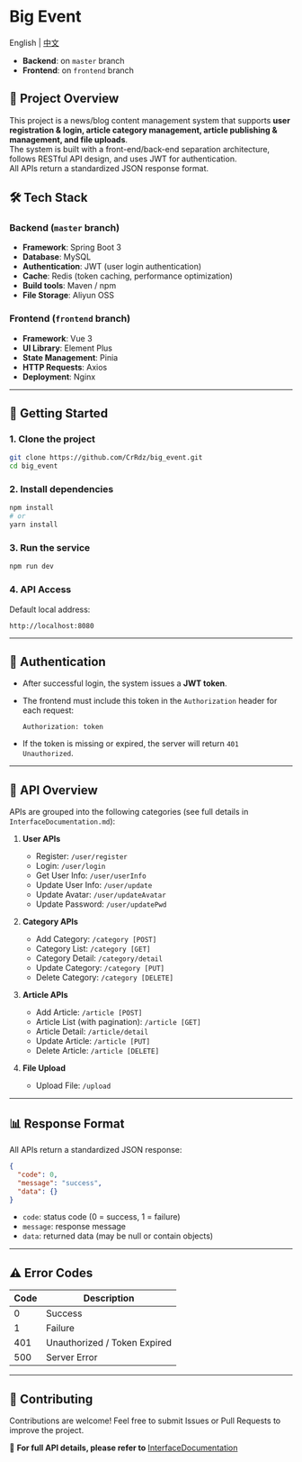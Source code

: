 # Big Event  

English |  [中文](./README_CN.md) 

- **Backend**: on `master` branch  
- **Frontend**: on `frontend` branch  

## 📖 Project Overview  

This project is a news/blog content management system that supports **user registration & login, article category management, article publishing & management, and file uploads**.  
The system is built with a front-end/back-end separation architecture, follows RESTful API design, and uses JWT for authentication.  
All APIs return a standardized JSON response format.  

## 🛠 Tech Stack  

### Backend (`master` branch)  

- **Framework**: Spring Boot 3  
- **Database**: MySQL  
- **Authentication**: JWT (user login authentication)  
- **Cache**: Redis (token caching, performance optimization)  
- **Build tools**: Maven / npm  
- **File Storage**: Aliyun OSS  

### Frontend (`frontend` branch)  

- **Framework**: Vue 3  
- **UI Library**: Element Plus  
- **State Management**: Pinia  
- **HTTP Requests**: Axios  
- **Deployment**: Nginx  

---

## 🚀 Getting Started  

### 1. Clone the project  

```bash
git clone https://github.com/CrRdz/big_event.git
cd big_event
```

### 2. Install dependencies  

```bash
npm install
# or
yarn install
```

### 3. Run the service  

```bash
npm run dev
```

### 4. API Access  

Default local address:  

```
http://localhost:8080
```

---

## 🔐 Authentication  

- After successful login, the system issues a **JWT token**.  

- The frontend must include this token in the `Authorization` header for each request:  

  ```http
  Authorization: token
  ```

- If the token is missing or expired, the server will return `401 Unauthorized`.  

---

## 📂 API Overview  

APIs are grouped into the following categories (see full details in `InterfaceDocumentation.md`):  

1. **User APIs**  
   - Register: `/user/register`  
   - Login: `/user/login`  
   - Get User Info: `/user/userInfo`  
   - Update User Info: `/user/update`  
   - Update Avatar: `/user/updateAvatar`  
   - Update Password: `/user/updatePwd`  

2. **Category APIs**  
   - Add Category: `/category [POST]`  
   - Category List: `/category [GET]`  
   - Category Detail: `/category/detail`  
   - Update Category: `/category [PUT]`  
   - Delete Category: `/category [DELETE]`  

3. **Article APIs**  
   - Add Article: `/article [POST]`  
   - Article List (with pagination): `/article [GET]`  
   - Article Detail: `/article/detail`  
   - Update Article: `/article [PUT]`  
   - Delete Article: `/article [DELETE]`  

4. **File Upload**  
   - Upload File: `/upload`  

---

## 📊 Response Format  

All APIs return a standardized JSON response:  

```json
{
  "code": 0,
  "message": "success",
  "data": {}
}
```

- `code`: status code (0 = success, 1 = failure)  
- `message`: response message  
- `data`: returned data (may be null or contain objects)  

---

## ⚠️ Error Codes  

| Code | Description                  |
| ---- | ---------------------------- |
| 0    | Success                      |
| 1    | Failure                      |
| 401  | Unauthorized / Token Expired |
| 500  | Server Error                 |

---

## 🤝 Contributing  

Contributions are welcome! Feel free to submit Issues or Pull Requests to improve the project.  

📌 **For full API details, please refer to** [InterfaceDocumentation](./InterfaceDocumentation.md)  
